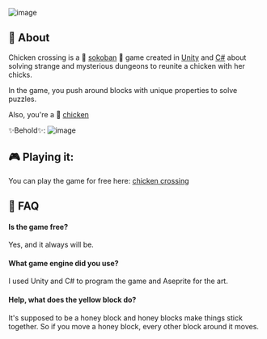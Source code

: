 ![image](https://user-images.githubusercontent.com/84760072/187482587-ab5f1a3c-266c-480c-ab81-4ee6cae9270d.png)
## 📖 About
Chicken crossing is a 🧦 [sokoban](https://en.wikipedia.org/wiki/Sokoban) 🧦 game created in [Unity](https://en.wikipedia.org/wiki/Unity_(game_engine)) and [C#](https://en.wikipedia.org/wiki/C_Sharp_(programming_language)) about solving strange and mysterious dungeons to reunite a chicken with her chicks.  
  
In the game, you push around blocks with unique properties to solve puzzles.  
  
Also, you're a 🐔 [chicken](https://en.wikipedia.org/wiki/Chicken) 
  
✨Behold✨:
![image](https://user-images.githubusercontent.com/84760072/187483330-662b5c9c-e87a-4d10-92cd-6124d8819e89.png)
  
## 🎮 Playing it:  
You can play the game for free here: [chicken crossing](https://hwelsters.itch.io/chicken-crossing)
  
## 🤔 FAQ
#### Is the game free?
Yes, and it always will be.
  
#### What game engine did you use?
I used Unity and C# to program the game and Aseprite for the art.

#### Help, what does the yellow block do?
It's supposed to be a honey block and honey blocks make things stick together. So if you move a honey block, every other block around it moves.
